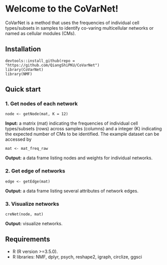 # **Welcome to the CoVarNet!**
CoVarNet is a method that uses the frequencies of individual cell types/subsets in samples to identify co-varing multicellular networks or named as cellular modules (CMs).

## Installation 
```
devtools::install_github(repo = "https://github.com/QiangShiPKU/CoVarNet")
library(CoVarNet)
library(NMF)
```

## **Quick start**
### 1. Get nodes of each network
```
node <- getNode(mat, K = 12)
```
**Input:** a matrix (mat) indicating the frequencies of individual cell types/subsets (rows) across samples (columns) and a integer (K) indicating the expected number of CMs to be identified. The example dataset can be accessed by
```
mat <- mat_freq_raw
```
**Output:** a data frame listing nodes and weights for individual networks.

### 2. Get edge of networks
```
edge <- getEdge(mat)
```
**Output:** a data frame listing several attributes of network edges.

### 3. Visualize networks
```
creNet(node, mat)
```
**Output:** visualize networks.

## **Requirements**
* R (R version >=3.5.0).
* R libraries: NMF, dplyr, psych, reshape2, igraph, circlize, ggsci
